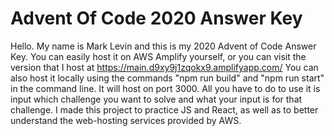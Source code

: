 # Advent Of Code 2020 Answer Key
 
Hello. My name is Mark Levin and this is my 2020 Advent of Code Answer Key.
You can easily host it on AWS Amplify yourself, or you can visit the version that I host at https://main.d9xy9j1zqokx9.amplifyapp.com/
You can also host it locally using the commands "npm run build" and "npm run start" in the command line. It will host on port 3000.
All you have to do to use it is input which challenge you want to solve and what your input is for that challenge.
I made this project to practice JS and React, as well as to better understand the web-hosting services provided by AWS.